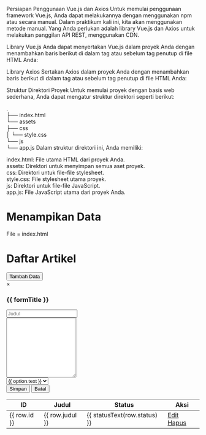 Persiapan Penggunaan Vue.js dan Axios
Untuk memulai penggunaan framework Vue.js, Anda dapat melakukannya dengan menggunakan npm atau secara manual. Dalam praktikum kali ini, kita akan menggunakan metode manual. Yang Anda perlukan adalah library Vue.js dan Axios untuk melakukan panggilan API REST, menggunakan CDN.

Library Vue.js
Anda dapat menyertakan Vue.js dalam proyek Anda dengan menambahkan baris berikut di dalam tag <head> atau sebelum tag penutup </body> di file HTML Anda:

<script src="https://unpkg.com/vue@3/dist/vue.global.js"></script>
Library Axios
Sertakan Axios dalam proyek Anda dengan menambahkan baris berikut di dalam tag <head> atau sebelum tag penutup </body> di file HTML Anda:

<script src="https://unpkg.com/axios/dist/axios.min.js"></script>
Struktur Direktori Proyek
Untuk memulai proyek dengan basis web sederhana, Anda dapat mengatur struktur direktori seperti berikut:

.<br>
├── index.html<br>
└── assets<br>
    ├── css<br>
    │   └── style.css<br>
    └── js<br>
        └── app.js
Dalam struktur direktori ini, Anda memiliki:

index.html: File utama HTML dari proyek Anda. <br>
assets: Direktori untuk menyimpan semua aset proyek. <br>
css: Direktori untuk file-file stylesheet. <br>
style.css: File stylesheet utama proyek. <br>
js: Direktori untuk file-file JavaScript. <br>
app.js: File JavaScript utama dari proyek Anda. <br>

# Menampikan Data 
File = index.html <br>
<!DOCTYPE html>
<html lang="en">
<head>
    <meta charset="UTF-8">
    <meta name="viewport" content="width=device-width, initial-scale=1.0">
    <title>Frontend Vuejs</title>
    <script src="https://unpkg.com/vue@3/dist/vue.global.js"></script>
    <script src="https://unpkg.com/axios/dist/axios.min.js"></script>
    <link rel="stylesheet" href="assets/css/style.css">
</head>
<body>
    <div id="app">
        <h1>Daftar Artikel</h1>
        <button id="btn-tambah" @click="tambah">Tambah Data</button>
        <div class="modal" v-if="showForm">
            <div class="modal-content">
                <span class="close" @click="showForm = false">&times;</span>
                <form id="form-data" @submit.prevent="saveData">
                    <h3 id="form-title">{{ formTitle }}</h3>
                    <div><input type="text" name="judul" id="judul" v-model="formData.judul" placeholder="Judul" required></div>
                    <div><textarea name="isi" id="isi" rows="10" v-model="formData.isi"></textarea></div>
                    <div>
                        <select name="status" id="status" v-model="formData.status">
                            <option v-for="option in statusOptions" :value="option.value">
                                {{ option.text }}
                            </option>
                        </select>
                    </div>
                    <input type="hidden" id="id" v-model="formData.id">
                    <button type="submit" id="btnSimpan">Simpan</button>
                    <button @click="showForm = false">Batal</button>
                </form>
            </div>
        </div>
        <table>
            <thead>
                <tr>
                    <th>ID</th>
                    <th>Judul</th>
                    <th>Status</th>
                    <th>Aksi</th>
                </tr>
            </thead>
            <tbody>
                <tr v-for="(row, index) in artikel">
                    <td class="center-text">{{ row.id }}</td>
                    <td>{{ row.judul }}</td>
                    <td>{{ statusText(row.status) }}</td>
                    <td class="center-text">
                        <a href="#" @click="edit(row)">Edit</a>
                        <a href="#" @click="hapus(index, row.id)">Hapus</a>
                    </td>
                </tr>
            </tbody>
        </table>
    </div>
    <script src="assets/js/app.js"></script>
</body>
</html>

